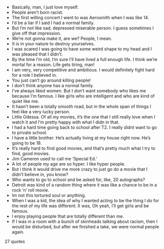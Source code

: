  - Basically, man, I just love myself.
 - People aren’t born racist.
 - The first willing concert I went to was Aerosmith when I was like 14.
 - I’d be a liar if I said I had a normal family.
 - But I’m not like sad, depressed miserable person. I guess sometimes I give off that impression.
 - We’re not gonna make it, are we? People, I mean.
 - It is in your nature to destroy yourselves.
 - I was scared I was going to have some weird shape to my head and I was pleased that I didn’t.
 - By the time I’m old, I’m sure I’ll have lived a full enough life. I think we’re mortal for a reason. Life gets tiring, man!
 - I am very, very competitive and ambitious. I would definitely fight hard for a role I believed in.
 - You just can’t go around killing people!
 - I don’t think anyone has a normal family.
 - I’ve always liked women. But I don’t want somebody who likes me because I’m famous. I like girls who are intelligent and who are kind of quiet like me.
 - It hasn’t been a totally smooth road, but in the whole span of things I feel like a very lucky person.
 - Little Odessa. Of all my movies, it’s the one that I still really love when I watch it and I’m pretty happy with what I didn in that.
 - I had a hard time going back to school after T2. I really didnt want to go to private school.
 - I have a little brother. He’s actually living at my house right now. He’s going to be 18.
 - It’s really hard to find good movies, and that’s pretty much what I try to find, good movies.
 - Jim Cameron used to call me ‘Special Ed.’
 - A lot of people my age are so hyper. I like hyper people.
 - But i think it would drive me more crazy to just go do a movie that I didn’t believe in, you know?
 - Who wants to go to school and be asked for, like, 20 autographs?
 - Detroit was kind of a random thing where it was like a chance to be in a rock ‘n’ roll movie.
 - Im not this tortured soul or anything.
 - When I was a kid, the idea of why I wanted acting to be the thing I do for the rest of my life was different. It was, Oh yeah, I’ll get girls and be famous.
 - I enjoy playing people that are totally different than me.
 - If I was in a room with a bunch of skinheads talking about racism, then I would be disturbed, but after we finished a take, we were normal people again.

27 quotes